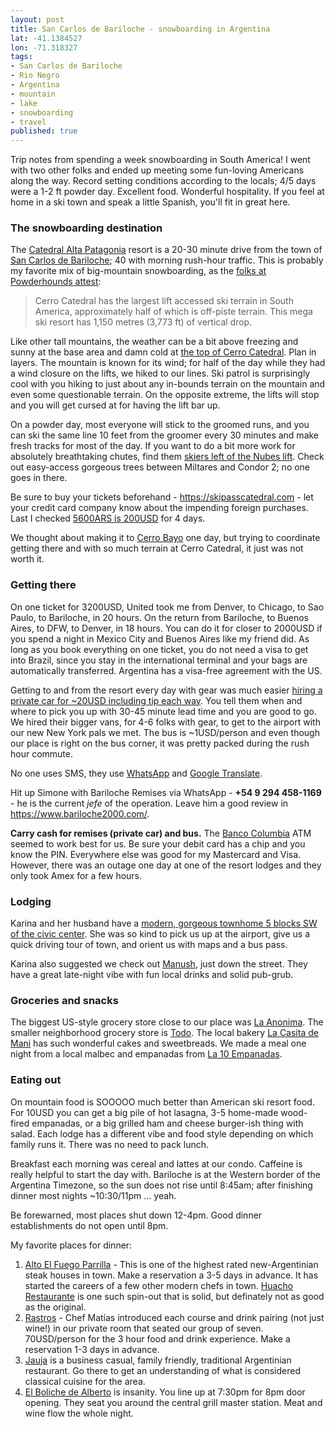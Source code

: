 ```yaml
---
layout: post
title: San Carlos de Bariloche - snowboarding in Argentina
lat: -41.1384527
lon: -71.318327
tags:
- San Carlos de Bariloche
- Rio Negro
- Argentina
- mountain
- lake
- snowboarding
- travel
published: true
---
```

Trip notes from spending a week snowboarding in South America!
I went with two other folks and ended up meeting some fun-loving Americans along the way.
Record setting conditions according to the locals; 4/5 days were a 1-2 ft powder day.
Excellent food. Wonderful hospitality.
If you feel at home in a ski town and speak a little Spanish, you'll fit in great here.

### The snowboarding destination
The [Catedral Alta Patagonia](https://www.catedralaltapatagonia.com/) resort is a 20-30 minute drive from the town
of [San Carlos de Bariloche](https://goo.gl/maps/d1yG2A4cdGk); 40 with morning rush-hour traffic.
This is probably my favorite mix of big-mountain snowboarding, as the
[folks at Powderhounds attest](http://www.powderhounds.com/SouthAmerica/Argentina/Catedral.aspx):

> Cerro Catedral has the largest lift accessed ski terrain in South America, approximately half of which is off-piste terrain.
> This mega ski resort has 1,150 metres (3,773 ft) of vertical drop.

Like other tall mountains, the weather can be a bit above freezing and sunny at the base area and
damn cold at [the top of Cerro Catedral](https://www.snow-forecast.com/resorts/Catedral/6day/top).
Plan in layers. The mountain is known for its wind; for half of the day while they had a wind closure on the lifts,
we hiked to our lines. Ski patrol is surprisingly cool with you hiking to just about any in-bounds terrain
on the mountain and even some questionable terrain. On the opposite extreme,
the lifts will stop and you will get cursed at for having the lift bar up.

On a powder day, most everyone will stick to the groomed runs,
and you can ski the same line 10 feet from the groomer every 30 minutes and make fresh tracks for most of the day.
If you want to do a bit more work for absolutely breathtaking chutes, find them
[skiers left of the Nubes lift](https://www.catedralaltapatagonia.com/mapa_pistas.php).
Check out easy-access gorgeous trees between Miltares and Condor 2; no one goes in there.

Be sure to buy your tickets beforehand - <https://skipasscatedral.com> - let your credit card company know
about the impending foreign purchases. Last I checked
[5600ARS is 200USD](https://xe.com/currencyconverter/convert/?Amount=5600&From=ARS&To=USD)
for 4 days.

We thought about making it to [Cerro Bayo](https://www.cerrobayo.com.ar) one day, but trying to coordinate
getting there and with so much terrain at Cerro Catedral, it just was not worth it.

### Getting there
On one ticket for 3200USD, United took me from Denver, to Chicago, to Sao Paulo, to Bariloche, in 20 hours.
On the return from Bariloche, to Buenos Aires, to DFW, to Denver, in 18 hours. You can do it for closer to
2000USD if you spend a night in Mexico City and Buenos Aires like my friend did.
As long as you book everything on one ticket, you do not need a visa to get into Brazil, since you stay in the
international terminal and your bags are automatically transferred. Argentina has a visa-free agreement with the US.

Getting to and from the resort every day with gear was much easier
[hiring a private car for ~20USD including tip each way](http://www.barilocheremises.com.ar/tarifas).
You tell them when and where to pick you up with 30-45 minute lead time and you are good to go.
We hired their bigger vans, for 4-6 folks with gear, to get to the airport with our new New York pals we met.
The bus is ~1USD/person and even though our place is right on the bus corner, it was pretty packed
during the rush hour commute.

No one uses SMS, they use [WhatsApp](https://www.whatsapp.com/) and
[Google Translate](https://play.google.com/store/apps/details?id=com.google.android.apps.translate&hl=en_US).

Hit up Simone with Bariloche Remises via WhatsApp - __+54 9 294 458-1169__ - he is the current _jefe_ of the operation.
Leave him a good review in <https://www.bariloche2000.com/>.

__Carry cash for remises (private car) and bus.__ The [Banco Columbia](https://goo.gl/maps/qjuoouhVEoK2) ATM
seemed to work best for us. Be sure your debit card has a chip and you know the PIN.
Everywhere else was good for my Mastercard and Visa. However, there was an outage one day at
one of the resort lodges and they only took Amex for a few hours.

### Lodging
Karina and her husband have a [modern, gorgeous townhome 5 blocks SW of the civic center](https://www.airbnb.com/rooms/19267720).
She was so kind to pick us up at the airport, give us a quick driving tour of town, and orient us with maps and a bus pass.

Karina also suggested we check out [Manush](https://www.yelp.com/biz/manush-san-carlos-de-bariloche), just down
the street. They have a great late-night vibe with fun local drinks and solid pub-grub.

### Groceries and snacks
The biggest US-style grocery store close to our place was [La Anonima](https://goo.gl/maps/bTGB11fL4Mx).
The smaller neighborhood grocery store is [Todo](https://goo.gl/maps/yCXyAAUPGUN2).
The local bakery [La Casita de Mani](https://goo.gl/maps/uzCQ6YhjDGw) has such wonderful cakes and sweetbreads.
We made a meal one night from a local malbec and empanadas from [La 10 Empanadas](https://goo.gl/maps/hMhEJaLnbBo).

### Eating out
On mountain food is SOOOOO much better than American ski resort food. For 10USD you can get a big pile of hot
lasagna, 3-5 home-made wood-fired empanadas, or a big grilled ham and cheese burger-ish thing with salad.
Each lodge has a different vibe and food style depending on which family runs it. There was no need to pack lunch.

Breakfast each morning was cereal and lattes at our condo. Caffeine is really helpful to start the day with.
Bariloche is at the Western border of the Argentina Timezone, so the sun does not rise until 8:45am; after
finishing dinner most nights ~10:30/11pm ... yeah.

Be forewarned, most places shut down 12-4pm. Good dinner establishments do not open until 8pm.

My favorite places for dinner:

1. [Alto El Fuego Parrilla](https://www.yelp.com/biz/alto-el-fuego-san-carlos-de-bariloche) - This is one of the
highest rated new-Argentinian steak houses in town. Make a reservation a 3-5 days in advance.
It has started the careers of a few other modern chefs in town.
[Huacho Restaurante](https://www.yelp.com/biz/huacho-restaurante-san-carlos-de-bariloche) is one such spin-out
that is solid, but definately not as good as the original.
1. [Rastros](https://www.yelp.com/biz/rastros-san-carlos-de-bariloche) - Chef Matías introduced each course and
drink pairing (not just wine!) in our private room that seated our group of seven.
70USD/person for the 3 hour food and drink experience. Make a reservation 1-3 days in advance.
1. [Jauja](https://www.yelp.com/biz/jauja-san-carlos-de-bariloche-3) is a business casual, family friendly,
traditional Argentinian restaurant. Go there to get an understanding of what is considered classical cuisine for the area.
1. [El Boliche de Alberto](https://www.yelp.com/biz/el-boliche-de-alberto-san-carlos-de-bariloche) is insanity.
You line up at 7:30pm for 8pm door opening. They seat you around the central grill master station.
Meat and wine flow the whole night.
